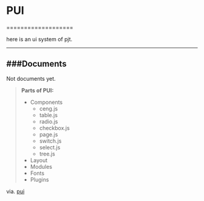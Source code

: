 # PUI
===================

here is an ui system of pjt.

----------

###Documents
-------------
Not documents yet.

> **Parts of PUI:**
> - Components
>	* ceng.js
>	* table.js
>	* radio.js
>	* checkbox.js
>	* page.js
>	* switch.js
>	* select.js
>	* tree.js
> - Layout
> - Modules
> - Fonts
> - Plugins

via. [pui](http://www.talebase.com)
